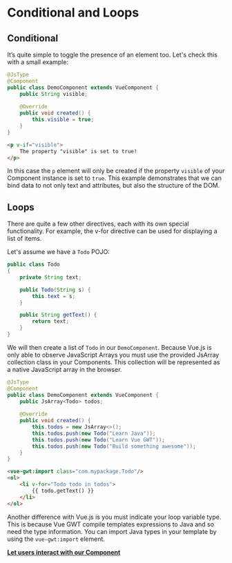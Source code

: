 # Conditional and Loops

## Conditional

It’s quite simple to toggle the presence of an element too.
Let's check this with a small example:

```java
@JsType
@Component
public class DemoComponent extends VueComponent {
    public String visible;
    
    @Override
    public void created() {
        this.visible = true;
    }
}
```

```html
<p v-if="visible">
    The property "visible" is set to true!
</p>
```

In this case the `p` element will only be created if the property `visible` of your Component instance is set to `true`.
This example demonstrates that we can bind data to not only text and attributes, but also the structure of the DOM.

## Loops

There are quite a few other directives, each with its own special functionality.
For example, the v-for directive can be used for displaying a list of items.

Let's assume we have a `Todo` POJO:
```java
public class Todo
{
    private String text;

    public Todo(String s) {
        this.text = s;
    }

    public String getText() {
        return text;
    }
}
```

We will then create a list of `Todo` in our `DemoComponent`.
Because Vue.js is only able to observe JavaScript Arrays you must use the provided JsArray collection class in your Components.
This collection will be represented as a native JavaScript array in the browser.

```java
@JsType
@Component
public class DemoComponent extends VueComponent {
    public JsArray<Todo> todos;
    
    @Override
    public void created() {
        this.todos = new JsArray<>();
        this.todos.push(new Todo("Learn Java"));
        this.todos.push(new Todo("Learn Vue GWT"));
        this.todos.push(new Todo("Build something awesome"));
    }
}
```

```html
<vue-gwt:import class="com.mypackage.Todo"/>
<ol>
    <li v-for="Todo todo in todos">
        {{ todo.getText() }}
    </li>
</ol>
```

Another difference with Vue.js is you must indicate your loop variable type.
This is because Vue GWT compile templates expressions to Java and so need the type information.
You can import Java types in your template by using the `vue-gwt:import` element.

**[Let users interact with our Component](./handling-user-input.md)**